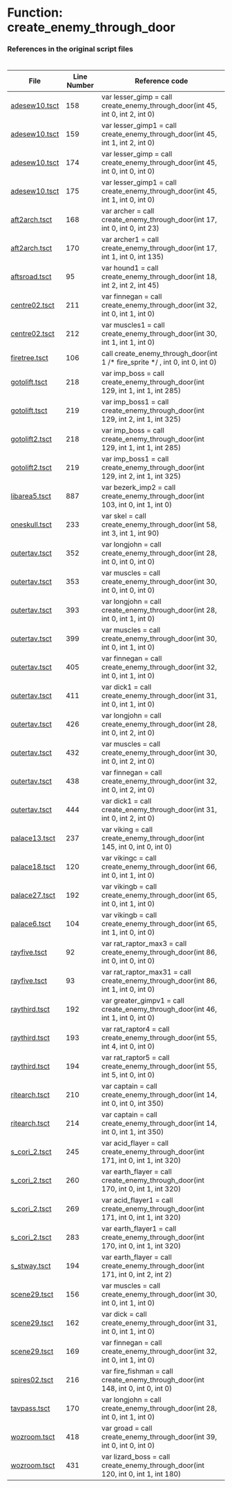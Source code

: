 # Function: create_enemy_through_door
### References in the original script files

#

| File | Line Number | Reference code |
| --- | --- | --- |
| [adesew10.tsct](../../../out/adesew10.tsct#L158) | 158 | var lesser_gimp = call create_enemy_through_door(int 45, int 0, int 2, int 0) |
| [adesew10.tsct](../../../out/adesew10.tsct#L159) | 159 | var lesser_gimp1 = call create_enemy_through_door(int 45, int 1, int 2, int 0) |
| [adesew10.tsct](../../../out/adesew10.tsct#L174) | 174 | var lesser_gimp = call create_enemy_through_door(int 45, int 0, int 0, int 0) |
| [adesew10.tsct](../../../out/adesew10.tsct#L175) | 175 | var lesser_gimp1 = call create_enemy_through_door(int 45, int 1, int 0, int 0) |
| [aft2arch.tsct](../../../out/aft2arch.tsct#L168) | 168 | var archer = call create_enemy_through_door(int 17, int 0, int 0, int 23) |
| [aft2arch.tsct](../../../out/aft2arch.tsct#L170) | 170 | var archer1 = call create_enemy_through_door(int 17, int 1, int 0, int 135) |
| [aftsroad.tsct](../../../out/aftsroad.tsct#L95) | 95 | var hound1 = call create_enemy_through_door(int 18, int 2, int 2, int 45) |
| [centre02.tsct](../../../out/centre02.tsct#L211) | 211 | var finnegan = call create_enemy_through_door(int 32, int 0, int 1, int 0) |
| [centre02.tsct](../../../out/centre02.tsct#L212) | 212 | var muscles1 = call create_enemy_through_door(int 30, int 1, int 1, int 0) |
| [firetree.tsct](../../../out/firetree.tsct#L106) | 106 | call create_enemy_through_door(int 1 /* fire_sprite */ , int 0, int 0, int 0) |
| [gotolift.tsct](../../../out/gotolift.tsct#L218) | 218 | var imp_boss = call create_enemy_through_door(int 129, int 1, int 1, int 285) |
| [gotolift.tsct](../../../out/gotolift.tsct#L219) | 219 | var imp_boss1 = call create_enemy_through_door(int 129, int 2, int 1, int 325) |
| [gotolift2.tsct](../../../out/gotolift2.tsct#L218) | 218 | var imp_boss = call create_enemy_through_door(int 129, int 1, int 1, int 285) |
| [gotolift2.tsct](../../../out/gotolift2.tsct#L219) | 219 | var imp_boss1 = call create_enemy_through_door(int 129, int 2, int 1, int 325) |
| [libarea5.tsct](../../../out/libarea5.tsct#L887) | 887 | var bezerk_imp2 = call create_enemy_through_door(int 103, int 0, int 1, int 0) |
| [oneskull.tsct](../../../out/oneskull.tsct#L233) | 233 | var skel = call create_enemy_through_door(int 58, int 3, int 1, int 90) |
| [outertav.tsct](../../../out/outertav.tsct#L352) | 352 | var longjohn = call create_enemy_through_door(int 28, int 0, int 0, int 0) |
| [outertav.tsct](../../../out/outertav.tsct#L353) | 353 | var muscles = call create_enemy_through_door(int 30, int 0, int 0, int 0) |
| [outertav.tsct](../../../out/outertav.tsct#L393) | 393 | var longjohn = call create_enemy_through_door(int 28, int 0, int 1, int 0) |
| [outertav.tsct](../../../out/outertav.tsct#L399) | 399 | var muscles = call create_enemy_through_door(int 30, int 0, int 1, int 0) |
| [outertav.tsct](../../../out/outertav.tsct#L405) | 405 | var finnegan = call create_enemy_through_door(int 32, int 0, int 1, int 0) |
| [outertav.tsct](../../../out/outertav.tsct#L411) | 411 | var dick1 = call create_enemy_through_door(int 31, int 0, int 1, int 0) |
| [outertav.tsct](../../../out/outertav.tsct#L426) | 426 | var longjohn = call create_enemy_through_door(int 28, int 0, int 2, int 0) |
| [outertav.tsct](../../../out/outertav.tsct#L432) | 432 | var muscles = call create_enemy_through_door(int 30, int 0, int 2, int 0) |
| [outertav.tsct](../../../out/outertav.tsct#L438) | 438 | var finnegan = call create_enemy_through_door(int 32, int 0, int 2, int 0) |
| [outertav.tsct](../../../out/outertav.tsct#L444) | 444 | var dick1 = call create_enemy_through_door(int 31, int 0, int 2, int 0) |
| [palace13.tsct](../../../out/palace13.tsct#L237) | 237 | var viking = call create_enemy_through_door(int 145, int 0, int 0, int 0) |
| [palace18.tsct](../../../out/palace18.tsct#L120) | 120 | var vikingc = call create_enemy_through_door(int 66, int 0, int 1, int 0) |
| [palace27.tsct](../../../out/palace27.tsct#L192) | 192 | var vikingb = call create_enemy_through_door(int 65, int 0, int 1, int 0) |
| [palace6.tsct](../../../out/palace6.tsct#L104) | 104 | var vikingb = call create_enemy_through_door(int 65, int 1, int 0, int 0) |
| [rayfive.tsct](../../../out/rayfive.tsct#L92) | 92 | var rat_raptor_max3 = call create_enemy_through_door(int 86, int 0, int 0, int 0) |
| [rayfive.tsct](../../../out/rayfive.tsct#L93) | 93 | var rat_raptor_max31 = call create_enemy_through_door(int 86, int 1, int 0, int 0) |
| [raythird.tsct](../../../out/raythird.tsct#L192) | 192 | var greater_gimpv1 = call create_enemy_through_door(int 46, int 1, int 0, int 0) |
| [raythird.tsct](../../../out/raythird.tsct#L193) | 193 | var rat_raptor4 = call create_enemy_through_door(int 55, int 4, int 0, int 0) |
| [raythird.tsct](../../../out/raythird.tsct#L194) | 194 | var rat_raptor5 = call create_enemy_through_door(int 55, int 5, int 0, int 0) |
| [ritearch.tsct](../../../out/ritearch.tsct#L210) | 210 | var captain = call create_enemy_through_door(int 14, int 0, int 0, int 350) |
| [ritearch.tsct](../../../out/ritearch.tsct#L214) | 214 | var captain = call create_enemy_through_door(int 14, int 0, int 1, int 350) |
| [s_cori_2.tsct](../../../out/s_cori_2.tsct#L245) | 245 | var acid_flayer = call create_enemy_through_door(int 171, int 0, int 1, int 320) |
| [s_cori_2.tsct](../../../out/s_cori_2.tsct#L260) | 260 | var earth_flayer = call create_enemy_through_door(int 170, int 0, int 1, int 320) |
| [s_cori_2.tsct](../../../out/s_cori_2.tsct#L269) | 269 | var acid_flayer1 = call create_enemy_through_door(int 171, int 0, int 1, int 320) |
| [s_cori_2.tsct](../../../out/s_cori_2.tsct#L283) | 283 | var earth_flayer1 = call create_enemy_through_door(int 170, int 0, int 1, int 320) |
| [s_stway.tsct](../../../out/s_stway.tsct#L194) | 194 | var earth_flayer = call create_enemy_through_door(int 171, int 0, int 2, int 2) |
| [scene29.tsct](../../../out/scene29.tsct#L156) | 156 | var muscles = call create_enemy_through_door(int 30, int 0, int 1, int 0) |
| [scene29.tsct](../../../out/scene29.tsct#L162) | 162 | var dick = call create_enemy_through_door(int 31, int 0, int 1, int 0) |
| [scene29.tsct](../../../out/scene29.tsct#L169) | 169 | var finnegan = call create_enemy_through_door(int 32, int 0, int 1, int 0) |
| [spires02.tsct](../../../out/spires02.tsct#L216) | 216 | var fire_fishman = call create_enemy_through_door(int 148, int 0, int 0, int 0) |
| [tavpass.tsct](../../../out/tavpass.tsct#L170) | 170 | var longjohn = call create_enemy_through_door(int 28, int 0, int 1, int 0) |
| [wozroom.tsct](../../../out/wozroom.tsct#L418) | 418 | var groad = call create_enemy_through_door(int 39, int 0, int 0, int 0) |
| [wozroom.tsct](../../../out/wozroom.tsct#L431) | 431 | var lizard_boss = call create_enemy_through_door(int 120, int 0, int 1, int 180) |
